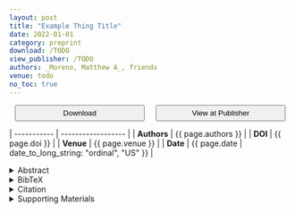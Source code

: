 ```yaml
---
layout: post
title: "Example Thing Title"
date: 2022-01-01
category: preprint
download: /TODO
view_publisher: /TODO
authors: _Moreno, Matthew A_, friends
venue: todo
no_toc: true
---
```


<span style="display:inline-flex;width:100%;">
<button style="flex-grow:1;flex-basis:0;cursor:pointer;margin:0 10px 0 10px;padding:5px 5px 5px 5px;" onclick="location.href='/TODO';">
Download
<br/>
<i class="icon-download"></i>
</button>
<button style="flex-grow:1;flex-basis:0;cursor:pointer;margin:0 10px 0 10px;padding:5px 5px 5px 5px;" onclick="location.href='/TODO';">
View at Publisher
<br/>
<i class="icon-link-ext"></i>
</button>
</span>

| ----------- | ------------------ |
| __Authors__ | {{ page.authors }} |
| __DOI__     | {{ page.doi }}     |
| __Venue__   | {{ page.venue }}   |
| __Date__    | {{ page.date | date_to_long_string: "ordinal", "US" }} |

<details markdown="1">
<summary>Abstract</summary>

<div class="detail" markdown="1">
Begun in 1988, the human genome project intends to map the 23 chromosomes that provide the blueprint for the human species.
The project has both scientific and ethical goals.
The scientific goals underscore the advantages of the genome project, including identifying and curing diseases and enabling people to select the traits of their offspring, among other opportunities.
Ethically, however, the project raises serious questions about the morality of genetic engineering.
To handle both the medical opportunities and ethical dilemmas posed by the genome project, scientists need to develop a clear set of principles for genetic engineering and to continue educating the public about the genome project.
</div>

</details>

<details markdown="1">
<summary>BibTeX</summary>

<div class="detail" markdown="1">
```bibtex
@book{ab94,
  author* = {Charalambos D. Aliprantis and Kim C. Border},
  year = {1994},
  title = {Infinite Dimensional Analysis},
  publisher = {Springer},
  address = {Berlin}
}
```
</div>
</details>

<details markdown="1">
<summary>Citation</summary>

<div class="detail" markdown="1">
Chicago
> TOD. TODO. 23022, asdff fowkejf. doi/boobar/
</div>
</details>

<details markdown="1">
<summary>Supporting Materials</summary>
<div class="detail" markdown="1">
- [Data via Open Science Framework <i class="icon-link-ext"></i>](TODO)
- [Software via GitHub <i class="icon-link-ext"></i>](TODO)
- [Presentation via YouTube <i class="icon-link-ext"></i>](TODO)
</div>
</details>
